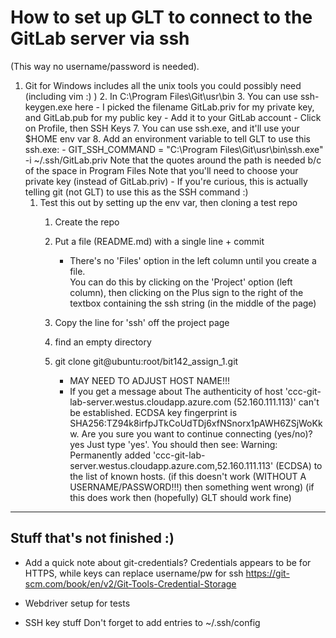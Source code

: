 # How to set up GLT to connect to the GitLab server via ssh
(This way no username/password is needed).
1.	Git for Windows includes all the unix tools you could possibly need (including vim :)  )
    2.	In C:\Program Files\Git\usr\bin
    3.	You can use ssh-keygen.exe here
        -	I picked the filename GitLab.priv for my private key, and GitLab.pub for my public key
        -	Add it to your GitLab account
            -	Click on Profile, then SSH Keys
    7.	You can use ssh.exe, and it'll use your $HOME env var
    8.	Add an environment variable to tell GLT to use this ssh.exe:
        - GIT_SSH_COMMAND = "C:\Program Files\Git\usr\bin\ssh.exe" -i ~/.ssh/GitLab.priv
		Note that the quotes around the path is needed b/c of the space in Program Files
		Note that you'll need to choose your private key (instead of GitLab.priv)
        - If you're curious, this is actually telling git (not GLT) to use this as the SSH command :)
    1. Test this out by setting up the env var, then cloning a test repo
        1. Create the repo
        2. Put a file (README.md) with a single line + commit
		    - There's no 'Files' option in the left column until you create a file.  
			You can do this by clicking on the 'Project' option (left column), then clicking on the 
			Plus sign to the right of the textbox containing the ssh string (in the middle of the page)
			
        3. Copy the line for 'ssh' off the project page
        4. find an empty directory
        5. git clone git@ubuntu:root/bit142_assign_1.git
            - MAY NEED TO ADJUST HOST NAME!!!
			- If you get a message about
					The authenticity of host 'ccc-git-lab-server.westus.cloudapp.azure.com (52.160.111.113)' can't be established.
					ECDSA key fingerprint is SHA256:TZ94k8irfpJTkCoUdTDj6xfNSnorx1pAWH6ZSjWoKkw.
					Are you sure you want to continue connecting (yes/no)? yes
			  Just type 'yes'.  You should then see:
					Warning: Permanently added 'ccc-git-lab-server.westus.cloudapp.azure.com,52.160.111.113' (ECDSA) to the list of known hosts.
		     (if this doesn't work (WITHOUT A USERNAME/PASSWORD!!!) then something went wrong)
             (if this does work then (hopefully) GLT  should work fine)

-------------------------------------------------------------------------------
## Stuff that's not finished :)

* Add a quick note about git-credentials?
	Credentials appears to be for HTTPS, while keys can replace username/pw for ssh
	https://git-scm.com/book/en/v2/Git-Tools-Credential-Storage

* Webdriver setup for tests

* SSH key stuff
	Don't forget to add entries to ~/.ssh/config
